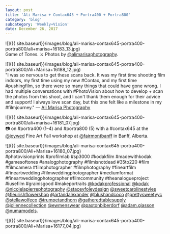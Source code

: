 ```yaml
---
layout: post
title: 'Ali Marisa + Contax645 + Portra400 + Portra800'
category: 'blog'
subcategory: 'Weekly+Vision'
date: December 26, 2017
---
```


![]({{ site.baseurl}}/images/blog/ali-marisa-contax645-portra400-portra800/ali+marisa+16183_13.jpg)  
Game of Tones. ⚔ Photos by [@alimarisaphotography](http://www.alimarisaphotography.com/).  


![]({{ site.baseurl}}/images/blog/ali-marisa-contax645-portra400-portra800/Ali+Marisa+16188_12.jpg)  
"I was so nervous to get these scans back. It was my first time shooting film indoors, my first time using my new #Contax, and my first time #pushingfilm, so there were so many things that could have gone wrong. I had multiple conversations with #PhotoVision about how to develop + scan the photos from this shoot, and I can't thank them enough for their advice and support! I always love scan day, but this one felt like a milestone in my #filmjourney." — [Ali Marisa Photography](http://www.alimarisaphotography.com/)  


![]({{ site.baseurl}}/images/blog/ali-marisa-contax645-portra400-portra800/ali+marisa+16181_07.jpg)  
📷 on #portra400 (1–4) and #portra800 (5) with a #contax645 at the [@joywed](http://www.joy-wed.com/) Fine Art Fall workshop at [@fairmontbanff](http://www.fairmont.com/banff-springs/) in Banff, Alberta.  


![]({{ site.baseurl}}/images/blog/ali-marisa-contax645-portra400-portra800/Ali+Marisa+16180_07.jpg)  
#photovisionprints #profilmlab #sp3000 #kodakfilm #madewithkodak #gamesoftones #analogphotography #filmisnotdead #35to220 #film #filmcamera #filmphotographer #filmphotography #fineartfilm #fineartwedding #filmweddingphotographer #mediumformat #fineartweddingphotographer #filmcommunity #theanalogueproject #iusefilm #grainisgood #makeportraits [@kodakprofessional](http://imaging.kodakalaris.com/professional-photographers/photographers/professional-films) [@kodak](http://imaging.kodakalaris.com/professional-photographers/photographers/professional-films) [@nicolelapierrephotography](http://lapierrephotography.com/) [@staceyfoleydesign](http://www.joyfoleyweddings.com/) [@sweetcarolinestyles](http://www.sweetcarolinestyles.com/) [@fleurishflowershop](http://fleurishflowershop.ca/) [@artandalexander](http://artandalexander.com/) [@blushandcoco](http://www.blushandcoco.com/) [@prettysweetyyc](http://www.prettysweetco.com/) [@stellawolfeco](http://www.stellawolfe.com/) [@trumpetandhorn](http://www.trumpetandhorn.com/) [@gatheredtablesupply](http://www.gatheredtablesupply.com/) [@joliennecollection](http://www.joliennecollection.com/) [@ewmenswear](http://www.ewmw.ca/) [@paxtonbiberdorf](http://www.instagram.com/paxtonbiberdorf/) [@adam.giasson](http://www.instagram.com/adam.giasson/) [@numamodels](http://numamodels.com/).  


![]({{ site.baseurl}}/images/blog/ali-marisa-contax645-portra400-portra800/Ali+Marisa+16177_04.jpg)


